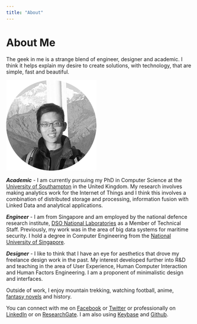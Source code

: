 ```yaml
---
title: "About"
---
```

# About Me

The geek in me is a strange blend of engineer, designer and academic. I think it helps explain my desire to create solutions, with technology, that are simple, fast and beautiful.

<div class="col-sm-6 col-md-4 pull-right">
    <img src="/img/profile_photo.png" alt="@ Annarpurna, Nepal">
</div>

**_Academic_** - I am currently pursuing my PhD in Computer Science at the [University of Southampton](http://www.ecs.soton.ac.uk/people/bles1g14) in the United Kingdom. My research involves making analytics  work for the Internet of Things and I think this involves a combination of distributed storage and processing, information fusion with Linked Data and analytical applications.

**_Engineer_** - I am from Singapore and am employed by the national defence research institute, [DSO National Laboratories](https://www.dso.org.sg/) as a Member of Technical Staff. Previously, my work was in the area of big data systems for maritime security. I hold a degree in Computer Engineering from the [National University of Singapore](https://www.comp.nus.edu.sg/undergraduates/award_commencement_halbrecht.html).

**_Designer_** - I like to think that I have an eye for aesthetics that drove my freelance design work in the past. My interest developed further into R&D and teaching in the area of User Experience, Human Computer Interaction and Human Factors Engineering. I am a proponent of minimalistic design and interfaces.

Outside of work, I enjoy mountain trekking, watching football, anime, [fantasy novels](https://www.goodreads.com/eugenesiow) and history.

You can connect with me on [Facebook](https://www.facebook.com/eugene.siow) or [Twitter](https://twitter.com/eugene_siow) or professionally on [LinkedIn](https://sg.linkedin.com/in/eugenesiow) or on [ResearchGate](https://www.researchgate.net/profile/Eugene_Siow). I am also using [Keybase](https://keybase.io/eugenesiow) and [Github](https://github.com/eugenesiow).